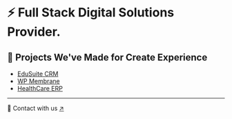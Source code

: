 # ⚡️ Full Stack Digital Solutions Provider.

## 💎 Projects We've Made for Create Experience

- [EduSuite CRM](#)
- [WP Membrane](#)
- [HealthCare ERP](#)

---

📩 Contact with us [↗️](https://xpertstack.com/contact/)
